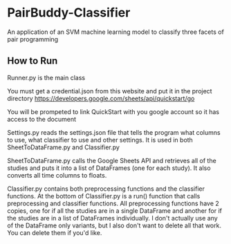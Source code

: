 # PairBuddy-Classifier

An application of an SVM machine learning model to classify three facets of pair programming

## How to Run

Runner.py is the main class

You must get a credential.json from this website and put it in the project directory
https://developers.google.com/sheets/api/quickstart/go

You will be prompeted to link QuickStart with you google account so it has access to the document

Settings.py reads the settings.json file that tells the program what columns to use, what classifier to use and other settings. It is used in both SheetToDataFrame.py and Classifier.py

SheetToDataFrame.py calls the Google Sheets API and retrieves all of the studies and puts it into a list of DataFrames (one for each study). It also converts all time columns to floats.

Classifier.py contains both preprocessing functions and the classifier functions. At the bottom of Classifier.py is a run() function that calls preprocessing and classifier functions. All preprocessing functions have 2 copies, one for if all the studies are in a single DataFrame and another for if the studies are in a list of DataFrames individually. I don't actually use any of the DataFrame only variants, but I also don't want to delete all that work. You can delete them if you'd like. 
